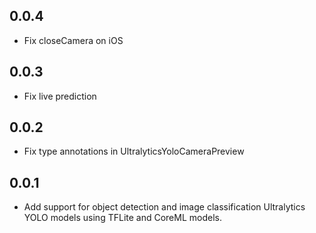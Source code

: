 ## 0.0.4

- Fix closeCamera on iOS

## 0.0.3

- Fix live prediction

## 0.0.2

- Fix type annotations in UltralyticsYoloCameraPreview

## 0.0.1

- Add support for object detection and image classification Ultralytics YOLO models using TFLite and CoreML models.
